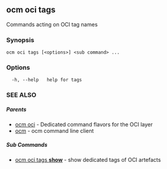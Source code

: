 ## ocm oci tags

Commands acting on OCI tag names

### Synopsis

```
ocm oci tags [<options>] <sub command> ...
```

### Options

```
  -h, --help   help for tags
```

### SEE ALSO

##### Parents

* [ocm oci](ocm_oci.md)	 - Dedicated command flavors for the OCI layer
* [ocm](ocm.md)	 - ocm command line client


##### Sub Commands

* [ocm oci tags <b>show</b>](ocm_oci_tags_show.md)	 - show dedicated tags of OCI artefacts


